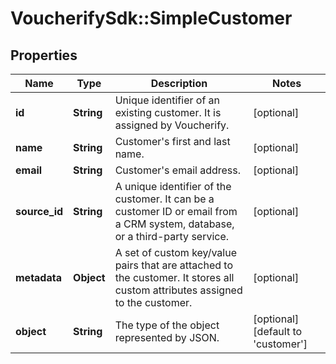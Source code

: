 # VoucherifySdk::SimpleCustomer

## Properties

| Name | Type | Description | Notes |
| ---- | ---- | ----------- | ----- |
| **id** | **String** | Unique identifier of an existing customer. It is assigned by Voucherify. | [optional] |
| **name** | **String** | Customer&#39;s first and last name. | [optional] |
| **email** | **String** | Customer&#39;s email address. | [optional] |
| **source_id** | **String** | A unique identifier of the customer. It can be a customer ID or email from a CRM system, database, or a third-party service. | [optional] |
| **metadata** | **Object** | A set of custom key/value pairs that are attached to the customer. It stores all custom attributes assigned to the customer. | [optional] |
| **object** | **String** | The type of the object represented by JSON. | [optional][default to &#39;customer&#39;] |


